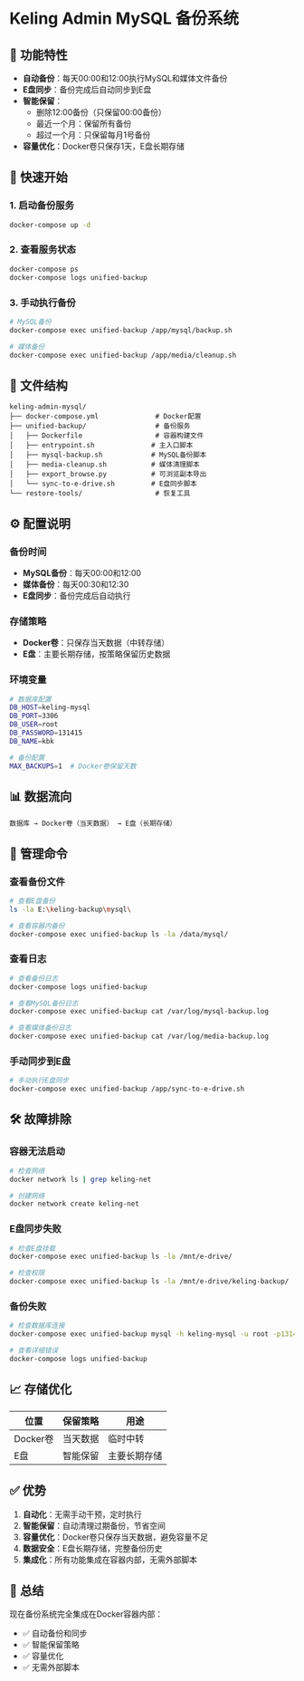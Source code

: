 # Keling Admin MySQL 备份系统

## 🎯 功能特性

- **自动备份**：每天00:00和12:00执行MySQL和媒体文件备份
- **E盘同步**：备份完成后自动同步到E盘
- **智能保留**：
  - 删除12:00备份（只保留00:00备份）
  - 最近一个月：保留所有备份
  - 超过一个月：只保留每月1号备份
- **容量优化**：Docker卷只保存1天，E盘长期存储

## 🚀 快速开始

### 1. 启动备份服务
```bash
docker-compose up -d
```

### 2. 查看服务状态
```bash
docker-compose ps
docker-compose logs unified-backup
```

### 3. 手动执行备份
```bash
# MySQL备份
docker-compose exec unified-backup /app/mysql/backup.sh

# 媒体备份
docker-compose exec unified-backup /app/media/cleanup.sh
```

## 📁 文件结构

```
keling-admin-mysql/
├── docker-compose.yml              # Docker配置
├── unified-backup/                 # 备份服务
│   ├── Dockerfile                  # 容器构建文件
│   ├── entrypoint.sh              # 主入口脚本
│   ├── mysql-backup.sh            # MySQL备份脚本
│   ├── media-cleanup.sh           # 媒体清理脚本
│   ├── export_browse.py           # 可浏览副本导出
│   └── sync-to-e-drive.sh         # E盘同步脚本
└── restore-tools/                  # 恢复工具
```

## ⚙️ 配置说明

### 备份时间
- **MySQL备份**：每天00:00和12:00
- **媒体备份**：每天00:30和12:30
- **E盘同步**：备份完成后自动执行

### 存储策略
- **Docker卷**：只保存当天数据（中转存储）
- **E盘**：主要长期存储，按策略保留历史数据

### 环境变量
```bash
# 数据库配置
DB_HOST=keling-mysql
DB_PORT=3306
DB_USER=root
DB_PASSWORD=131415
DB_NAME=kbk

# 备份配置
MAX_BACKUPS=1  # Docker卷保留天数
```

## 📊 数据流向

```
数据库 → Docker卷（当天数据） → E盘（长期存储）
```

## 🔧 管理命令

### 查看备份文件
```bash
# 查看E盘备份
ls -la E:\keling-backup\mysql\

# 查看容器内备份
docker-compose exec unified-backup ls -la /data/mysql/
```

### 查看日志
```bash
# 查看备份日志
docker-compose logs unified-backup

# 查看MySQL备份日志
docker-compose exec unified-backup cat /var/log/mysql-backup.log

# 查看媒体备份日志
docker-compose exec unified-backup cat /var/log/media-backup.log
```

### 手动同步到E盘
```bash
# 手动执行E盘同步
docker-compose exec unified-backup /app/sync-to-e-drive.sh
```

## 🛠️ 故障排除

### 容器无法启动
```bash
# 检查网络
docker network ls | grep keling-net

# 创建网络
docker network create keling-net
```

### E盘同步失败
```bash
# 检查E盘挂载
docker-compose exec unified-backup ls -la /mnt/e-drive/

# 检查权限
docker-compose exec unified-backup ls -la /mnt/e-drive/keling-backup/
```

### 备份失败
```bash
# 检查数据库连接
docker-compose exec unified-backup mysql -h keling-mysql -u root -p131415 -e "SELECT 1"

# 查看详细错误
docker-compose logs unified-backup
```

## 📈 存储优化

| 位置 | 保留策略 | 用途 |
|------|----------|------|
| Docker卷 | 当天数据 | 临时中转 |
| E盘 | 智能保留 | 主要长期存储 |

## ✅ 优势

1. **自动化**：无需手动干预，定时执行
2. **智能保留**：自动清理过期备份，节省空间
3. **容量优化**：Docker卷只保存当天数据，避免容量不足
4. **数据安全**：E盘长期存储，完整备份历史
5. **集成化**：所有功能集成在容器内部，无需外部脚本

## 🎉 总结

现在备份系统完全集成在Docker容器内部：
- ✅ 自动备份和同步
- ✅ 智能保留策略
- ✅ 容量优化
- ✅ 无需外部脚本